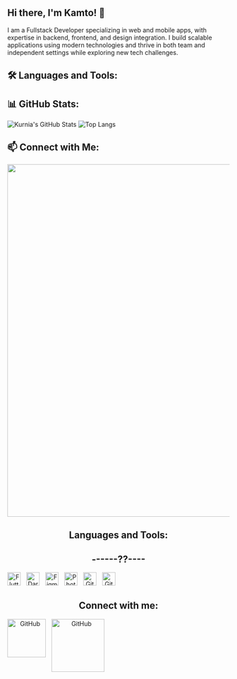 ## Hi there, I'm Kamto! 👋
I am a Fullstack Developer specializing in web and mobile apps, with expertise in backend, frontend, and design integration. I build scalable applications using modern technologies and thrive in both team and independent settings while exploring new tech challenges.

## 🛠 Languages and Tools:

## 📊 GitHub Stats:
![Kurnia's GitHub Stats](https://github-readme-stats.vercel.app/api?username=kamto076&show_icons=true&theme=radical)
![Top Langs](https://github-readme-stats.vercel.app/api/top-langs/?username=kamto076&layout=compact&theme=radical)

## 📫 Connect with Me:


<center>
<img src="https://user-images.githubusercontent.com/74038190/212284158-e840e285-664b-44d7-b79b-e264b5e54825.gif" width="800">
</center>
<center>

## Languages and Tools:

## ------??----

[<img align="left" alt="Flutter" width="30px" src="https://cdn.jsdelivr.net/gh/devicons/devicon/icons/flutter/flutter-original.svg" style="padding-right:10px;" />](https://flutter.dev/)
[<img align="left" alt="Dart" width="30px" src="https://cdn.jsdelivr.net/gh/devicons/devicon/icons/dart/dart-original.svg" style="padding-right:10px;" />](https://dart.dev/)
[<img align="left" alt="Figma" width="30px" src="https://cdn.jsdelivr.net/gh/devicons/devicon/icons/figma/figma-original.svg" style="padding-right:10px;" />](https://www.figma.com/)
[<img align="left" alt="Photoshop" width="30px" src="https://cdn.jsdelivr.net/gh/devicons/devicon/icons/photoshop/photoshop-plain.svg" style="padding-right:10px;" />](https://www.adobe.com/products/photoshop.html)
[<img align="left" alt="Git" width="30px" src="https://cdn.jsdelivr.net/gh/devicons/devicon/icons/git/git-original.svg" style="padding-right:10px;" />](https://git-scm.com/)
[<img align="left" alt="GitHub" width="30px" src="https://cdn.jsdelivr.net/gh/devicons/devicon/icons/github/github-original.svg" style="padding-right:10px;" />](https://github.com/)

<br>
<br>

## Connect with me:
[<img align="left" alt="GitHub" width="87px" src="https://img.shields.io/badge/Gmail-D14836?style=for-the-badge&logo=gmail&logoColor=white" style="padding-right:10px;" />](mailto:kamto.076s@gmail.com)
[<img align="left" alt="GitHub" width="120px" src="https://img.shields.io/badge/Instagram-E4405F?style=for-the-badge&logo=instagram&logoColor=white" style="padding-right:10px;" />](https://www.instagram.com/kamto_076/)
